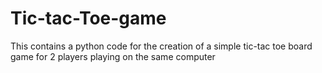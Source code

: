 # Tic-tac-Toe-game
This contains a python code for the creation of a simple tic-tac toe board game for 2 players playing on the same computer
